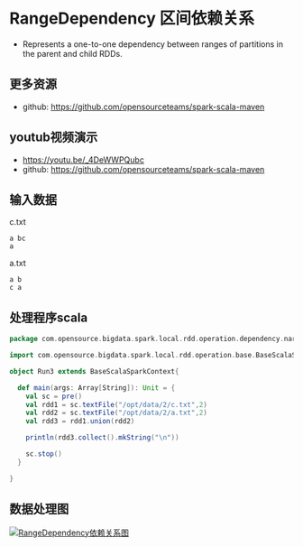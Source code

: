 # RangeDependency 区间依赖关系

-  Represents a one-to-one dependency between ranges of partitions in the parent and child RDDs.

## 更多资源
- github: https://github.com/opensourceteams/spark-scala-maven


## youtub视频演示
  - https://youtu.be/_4DeWWPQubc
  - github: https://github.com/opensourceteams/spark-scala-maven
  
## 输入数据
c.txt
```shell
a bc
a  
```
a.txt
```shell
a b
c a

```
## 处理程序scala
```scala
package com.opensource.bigdata.spark.local.rdd.operation.dependency.narrow.n_02_RangeDependency

import com.opensource.bigdata.spark.local.rdd.operation.base.BaseScalaSparkContext

object Run3 extends BaseScalaSparkContext{

  def main(args: Array[String]): Unit = {
    val sc = pre()
    val rdd1 = sc.textFile("/opt/data/2/c.txt",2)
    val rdd2 = sc.textFile("/opt/data/2/a.txt",2)
    val rdd3 = rdd1.union(rdd2)

    println(rdd3.collect().mkString("\n"))

    sc.stop()
  }

}

```

## 数据处理图
[![RangeDependency依赖关系图](https://github.com/opensourceteams/spark-scala-maven/blob/master/md/images/rdd.denpendency/RangeDependency-%E5%8C%BA%E9%97%B4%E4%BE%9D%E8%B5%96.png "RangeDependency依赖关系图")](https://github.com/opensourceteams/spark-scala-maven/blob/master/md/images/rdd.denpendency/RangeDependency-%E5%8C%BA%E9%97%B4%E4%BE%9D%E8%B5%96.png "RangeDependency依赖关系图")


